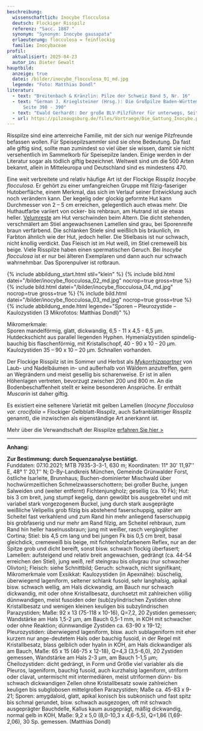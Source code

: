 ```yaml
---
beschreibung:
  wissenschaftlich: Inocybe flocculosa
  deutsch: Flockiger Risspilz
  referenz: "Sacc. 1887 "
  synonym: "Synonym: Inocybe gausapata"
  erlaeuterung: flocculosa = feinflockig
  familie: Inocybaceae
profil:
  aktualisiert: 2025-04-23
  autor_in: Dieter Gewalt
hauptbild:
  anzeige: true
  datei: /bilder/inocybe_flocculosa_01_md.jpg
  legende: "Foto: Matthias Dondl"
literatur:
  - text: "Breitenbach & Kränzlin: Pilze der Schweiz Band 5, Nr. 16"
  - text: "German J. Krieglsteiner (Hrsg.): Die Großpilze Baden-Württembergs Band 5,
      Seite 398 - 390"
  - text: "Ewald Gerhardt: Der große BLV-Pilzführer für unterwegs, Seite 308"
  - url: https://pilzeaugsburg.de/files/Vortraege/Die_Gattung_Inocybe.pdf
---
```

Risspilze sind eine artenreiche Familie, mit der sich nur wenige Pilzfreunde befassen wollen. Für Speisepilzsammler sind sie ohne Bedeutung. Da fast alle giftig sind, sollte man zumindest so viel über sie wissen, damit sie nicht versehentlich im Sammelkorb für Speisepilze landen. Einige werden in der Literatur sogar als tödlich giftig bezeichnet. Weltweit sind um die 500 Arten bekannt, allein in Mitteleuropa und Deutschland sind es mindestens 470.

Eine weit verbreitete und relativ häufige Art ist der Flockige Risspilz *Inocybe flocculosa*. Er gehört zu einer umfangreichen Gruppe mit filzig-faseriger Hutoberfläche, einem Merkmal, das sich im Verlauf seiner Entwicklung auch noch verändern kann. Der kegelig oder glockig geformte Hut kann Durchmesser von 2 – 5 cm erreichen, gelegentlich auch etwas mehr. Die Huthautfarbe variiert von ocker- bis rehbraun, am Hutrand ist sie etwas heller. [Velumreste](Velum "Glossar") am Hut verschwinden beim Altern. Die dicht stehenden, verschmälert am Stiel angewachsenen Lamellen sind grau, bei Sporenreife braun verfärbend. Die schlanken Stiele sind weißlich bis bräunlich, im Farbton ähnlich wie der Hut, jedoch heller. Die Stielbasis ist nur schwach, nicht knollig verdickt. Das Fleisch ist im Hut weiß, im Stiel cremeweiß bis beige. Viele Risspilze haben einen spermatischen Geruch. Bei *Inocybe flocculosa* ist er nur bei älteren Exemplaren und dann auch nur schwach wahrnehmbar. Das Sporenpulver ist rotbraun.

{% include abbildung_start.html stil="klein" %}
{% include bild.html datei="/bilder/inocybe_flocculosa_02_md.jpg" nocrop=true gross=true %}
{% include bild.html datei="/bilder/inocybe_flocculosa_04_md.jpg" nocrop=true gross=true %}
{% include bild.html datei="/bilder/inocybe_flocculosa_03_md.jpg" nocrop=true gross=true %}
{% include abbildung_ende.html legende="Sporen – Pleurozystide – Kaulozystiden (3 Mikrofotos: Matthias Dondl)" %}

Mikromerkmale:\
Sporen mandelförmig, glatt, dickwandig,  6,5 - 11 x 4,5 - 6,5 µm. Hutdeckschicht aus parallel liegenden Hyphen. Hymenialzystiden spindelig-bauchig bis flaschenförmig, mit Kristallschopf, 40 - 90 x 10 - 20 µm. Kaulozystiden 35 – 90 x 10 – 20 µm. Schnallen vorhanden.

Der Flockige Risspilz ist im Sommer und Herbst als *[Mykorrhizapartner](Mykorrhiza "Glossar")* von Laub- und Nadelbäumen in- und außerhalb von Wäldern anzutreffen, gern an Wegrändern und meist gesellig bis scharenweise. Er ist in allen Höhenlagen vertreten, bevorzugt zwischen 200 und 800 m. An die Bodenbeschaffenheit stellt er keine besonderen Ansprüche. Er enthält *Muscarin* ist daher giftig.

Es existiert eine seltenere Varietät mit gelben Lamellen (*Inocyne flocculosa var. crocifolia* = Flockiger Gelbblatt-Risspilz, auch Safranblättriger Risspilz genannt), die inzwischen als eigenständige Art anerkannt ist. 

Mehr über die Verwandtschaft der Risspilze [erfahren Sie hier >](/verwandt/risspilze)

- - -

**Anhang:**

**Zur Bestimmung: durch Sequenzanalyse bestätigt.**\
Funddaten: 07.10.2021; MTB 7935-3-3-1, 630 m; Koordinaten: 11° 30' 11,97'' E, 48° 1' 20,1'' N; D-By-Landkreis München, Gemeinde Grünwalder Forst, östliche Isarleite, Brunnhaus; Buchen-dominierter Mischwald über hochwürmzeitlichen Schmelzwasserschottern; bei großer Buche, jungen Salweiden und (weiter entfernt) Fichtenjungholz; gesellig (ca. 10 Fk);
Hut: bis 3 cm breit, jung stumpf kegelig, dann gewölbt bis ausgebreitet und mit variabel stark vorgezogenem Buckel, jung durch stark ausgeprägte weißliche Velipellis grob filzig bis abstehend faserschuppig, später am Scheitel fast verkahlend und zum Rand hin mehr anliegend faserschuppig bis grobfaserig und nur mehr am Rand filzig, am Scheitel rehbraun, zum Rand hin heller haselnussbraun; jung mit weißer, rasch vergänglicher Cortina; Stiel: bis 4,5 cm lang und bei jungen Fk bis 0,5 cm breit, basal gleichdick, cremeweiß bis beige, mit fichtenholzfarbenem Reflex, nur an der Spitze grob und dicht bereift, sonst bisw. schwach flockig überfasert; Lamellen: aufsteigend und relativ breit angewachsen, gedrängt (ca. 44-54 erreichen den Stiel), jung weiß, reif steingrau bis olivgrau (nur schwacher Olivton); Fleisch: siehe Schnittbild; Geruch: schwach, nicht signifikant; Mikromerkmale vom Exsikkat: Kaulozystiden (in Apexnähe): büschelig, überwiegend lageniform, seltener schlank fusoid, sehr langhalsig, apikal bisw. schwach wellig, am Hals dickwandig, am Bauch nur schwach dickwandig, mit oder ohne Kristallbesatz, durchsetzt mit zahlreichen völlig dünnwandigen, meist fusoiden oder (sub)zylindrischen Zystiden ohne Kristallbesatz und wenigen kleinen keuligen bis subzylindrischen Parazystiden; Maße: 92 x 13 (75-118 x 10-16), Q=7,2, 20 Zystiden gemessen; Wandstärke am Hals 1,5-2 µm, am Bauch 0,5-1 mm, in KOH mit schwacher oder ohne Reaktion; dünnwandige Zystiden ca. 63-90 x 19-12; Pleurozystiden: überwiegend lageniform, bisw. auch sublageniform mit eher kurzem nur ange-deutetem Hals oder bauchig fusoid, in der Regel mit Kristallbesatz, blass gelblich oder hyalin in KOH, am Hals dickwandiger als am Bauch, Maße: 65 x 15 (46-75 x 12-18), Q=4,3 (3,5-6,0), 20 Zystiden gemessen, Wandstärke am Hals 2-3 µm, am Bauch 1-1,5 µm; Cheilozystiden: dicht gedrängt, in Form und Größe viel variabler als die Pleuros, lageniform, bauchig fusoid, auch kurzhalsig lageniform, utriform oder clavat, untermischt mit intermediären, meist utriformen dünn- bis schwach dickwandigen Zellen ohne Kristallbesatz sowie zahlreichen keuligen bis subglobosen mittelgroßen Parazystiden; Maße ca. 45-83 x 9-21; Sporen: amygdaloid, glatt, apikal konisch bis subkonisch und fast spitz bis schmal gerundet, bisw. schwach ausgezogen, oft mit schwach ausgeprägter Bauchdelle, Kallus kaum ausgeprägt, mäßig dickwandig, normal gelb in KOH, Maße: 9,2 x 5,0 (8,0-10,3 x 4,6-5,5), Q=1,86 (1,69-2,06), 30 Sp. gemessen. (Matthias Dondl)